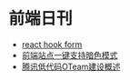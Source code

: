 # 前端日刊

* [react hook form](https://github.com/react-hook-form/react-hook-form)
* [前端站点一键支持暗色模式](https://mp.weixin.qq.com/s/pupBwNqKEI0WesFrDyPhEw)
* [腾讯低代码OTeam建设概述](https://mp.weixin.qq.com/s/NMtp0_L4fNWVJprcZrj6Tg)
